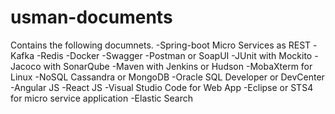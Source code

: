 # usman-documents
Contains the following documnets.
-Spring-boot Micro Services as REST
-Kafka
-Redis
-Docker
-Swagger
-Postman or SoapUI
-JUnit with Mockito
-Jacoco with SonarQube
-Maven with Jenkins or Hudson
-MobaXterm for Linux
-NoSQL Cassandra or MongoDB
-Oracle SQL Developer or DevCenter
-Angular JS
-React JS
-Visual Studio Code for Web App
-Eclipse or STS4 for micro service application
-Elastic Search


